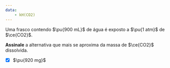 ```yaml
---
data:
    - kH(CO2)
---
```


Uma frasco contendo $\pu{900 mL}$ de água é exposto a $\pu{1 atm}$ de $\ce{CO2}$.

**Assinale** a alternativa que mais se aproxima da massa de $\ce{CO2}$ dissolvida.

- [x] $\pu{920 mg}$

